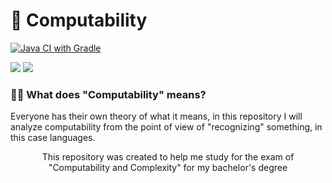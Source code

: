# 🧮 Computability
[![Java CI with Gradle](https://github.com/Tony0380/Computability/actions/workflows/gradle.yml/badge.svg)](https://github.com/Tony0380/Computability/actions/workflows/gradle.yml)
<p>
<img src="https://img.shields.io/badge/Java-ED8B00?style=for-the-badge&logo=openjdk&logoColor=white">
<img src="https://img.shields.io/static/v1?style=for-the-badge&message=Gradle&color=02303A&logo=Gradle&logoColor=FFFFFF&label=">
</p>
<h3>👨‍💻 What does "Computability" means?</h3>

<p>
Everyone has their own theory of what it means, in this repository I will analyze computability from the point of view of "recognizing" something, in this case languages.
</p>

<p align = "center">
This repository was created to help me study for the exam of "Computability and Complexity" for my bachelor's degree
</p>

